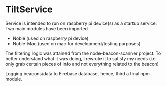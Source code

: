 # TiltService

Service is intended to run on raspberry pi device(s) as a startup service. Two main modules have been imported
* Noble (used on raspberry pi device)
* Noble-Mac (used on mac for development/testing purposes)

The filtering logic was attained from the node-beacon-scanner project. To better understand what it was doing, I rewrote it to satisfy my needs (i.e. only grab certain pieces of info and not everything related to the beacon)

Logging beacons/data to Firebase database, hence, third a final npm module.
